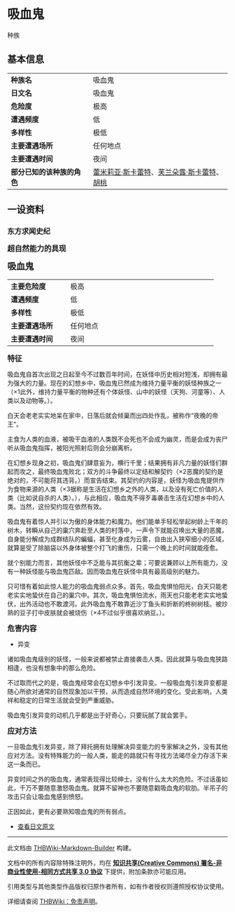 # 吸血鬼

<!-- source html: G:\repos\THBWiki-Markdown-Builder\THBWikiMarkdown\Temp\main\6\67\ns0%3A%E5%90%B8%E8%A1%80%E9%AC%BC.html -->

种族


## 基本信息

<table>
<tbody><tr><td style="width:180px"><b>种族名</b></td><td style="min-width:300px">吸血鬼</td></tr><tr><td><b>日文名</b></td><td>吸血鬼</td></tr><tr><td><b>危险度</b></td><td>极高</td></tr><tr><td><b>遭遇频度</b></td><td>低</td></tr><tr><td><b>多样性</b></td><td>极低</td></tr><tr><td><b>主要遭遇场所</b></td><td>任何地点</td></tr><tr><td><b>主要遭遇时间</b></td><td>夜间</td></tr><tr><td><b>部分已知的该种族的角色</b></td><td><a href="./蕾米莉亚·斯卡蕾特.md" title="蕾米莉亚·斯卡蕾特">蕾米莉亚·斯卡蕾特</a>、<a href="./芙兰朵露·斯卡蕾特.md" title="芙兰朵露·斯卡蕾特">芙兰朵露·斯卡蕾特</a>、<a href="./胡桃.md" title="胡桃">胡桃</a></td></tr></tbody></table>



## 一设资料

### 东方求闻史纪
  
 **<big>超自然能力的具现</big>**   

 **<big><big>吸血鬼</big></big>** 
  


<table><tbody><tr><td width="120px"><b>主要危险度</b></td><td width="320px">极高</td></tr><tr><td width="120px"><b>遭遇频度</b></td><td width="320px">低</td></tr><tr><td width="120px"><b>多样性</b></td><td width="320px">极低</td></tr><tr><td width="120px"><b>主要遭遇场所</b></td><td width="320px">任何地点</td></tr><tr><td width="120px"><b>主要遭遇时间</b></td><td width="320px">夜间</td></tr></tbody></table>


  
 **<big>特征</big>** 
  
  
吸血鬼自首次出现之日起至今不过数百年时间，在妖怪中历史相对短浅，却拥有最为强大的力量。现在的幻想乡中，吸血鬼已然成为维持力量平衡的妖怪种族之一（×1此外，维持力量平衡的物种还有个体妖怪、山中的妖怪（天狗、河童等）、人类以及动物等。）。  

白天会老老实实地呆在家中，日落后就会倾巢而出四处作乱，被称作“夜晚的帝王”。  

  
  
主食为人类的血液，被吸干血液的人类既不会死也不会成为幽灵，而是会成为丧尸听从吸血鬼指挥，被阳光照射后则会分崩离析。
  

  
  
在幻想乡现身之初，吸血鬼们肆意妄为，横行千里；结果拥有非凡力量的妖怪们群起而攻之，最终吸血鬼败北；双方的斗争最终以定结和解契约（×2恶魔的契约是绝对的，不可能将其违背。）而宣告结束。其契约的内容是，妖怪为吸血鬼提供作为食物来源的人类（×3据称是生活在幻想乡之外的人类，以及没有死亡价值的人类（比如说自杀的人类）。），与此相应，吸血鬼不得歹毒袭击生活在幻想乡中的人类。当然，这份契约现在依然有效。  

  
  
吸血鬼有着惊人并引以为傲的身体能力和魔力。他们能单手轻松举起树龄上千年的树木，转瞬从自己的巢穴奔赴至人类的村落中，一声令下就能召唤出大量的恶魔，自身能分解成为成群结队的蝙蝠，甚至化身成为云雾，自由出入狭窄细小的区域，就算是受了除脑袋以外身体被整个打飞的重伤，只需一个晚上的时间就能痊愈。  

  
  
就个别能力而言，其他妖怪中不乏能与其抗衡之辈；可要说兼顾以上所有能力，没有一种妖怪能与吸血鬼匹敌。因而吸血鬼在妖怪中具有最高级别的魅力。  

  
  
只可惜有着如此惊人能力的吸血鬼弱点众多。首先，吸血鬼惧怕阳光，白天只能老老实实地蛰伏在自己的巢穴中。其次，吸血鬼惧怕流水，雨天也只能老老实实地蛰伏，出外活动也不敢渡河。此外吸血鬼不敢靠近沙丁鱼头和折断的柊树树枝。被炒熟的豆子打中皮肤就会被烧伤（×4不过似乎很喜欢纳豆。）。  

  
  
  

 **<big>危害内容</big>** 
  

- 异变

  
诸如吸血鬼级别的妖怪，一般来说都被禁止直接袭击人类。因此就算与吸血鬼狭路相逢，也没有想象中的那么危险。  

不过取而代之的是，吸血鬼经常会在幻想乡中引发异变。一般吸血鬼引发异变都是随心所欲对通常的自然现象加以干预，从而造成自然环境的变化。受此影响，人类祥和稳定的日常生活就会受到严重威胁。  

  
  
吸血鬼引发异变的动机几乎都是出于好奇心，只要玩腻了就会罢手。  

  
  
  

 **<big>应对方法</big>** 
  
  
一旦吸血鬼引发异变，除了拜托拥有处理解决异变能力的专家解决之外，没有其他应对方法。没有特殊能力的一般人类，能走的路就只有寻找方法竭尽全力存活下来这一条而已。  

  
  
异变时间之外的吸血鬼，通常表现得比较绅士。没有什么太大的危险。不过话虽如此，千万不要随意激怒吸血鬼。就算不留神也不要随意戳吸血鬼的软肋。半吊子的攻击只会让吸血鬼感到愤怒。  

  
  
正因如此，更有必要熟知吸血鬼的所有弱点。  

  

- [查看日文原文](./东方求闻史纪-吸血鬼-中日对照.md)





---

此文档由 [THBWiki-Markdown-Builder](https://github.com/Delsin-Yu/THBWiki-Markdown-Builder) 构建。

文档中的所有内容除特殊注明外，均在 [**知识共享(Creative Commons) 署名-非商业性使用-相同方式共享 3.0 协议**](https://creativecommons.org/licenses/by-sa/3.0/deed.zh-hans) 下提供，附加条款亦可能应用。

引用类型与其他类型作品版权归原作者所有，如有作者授权则遵照授权协议使用。

详细请查阅 [THBWiki：免责声明](https://thbwiki.cc/THBWiki:%E5%85%8D%E8%B4%A3%E5%A3%B0%E6%98%8E)。

